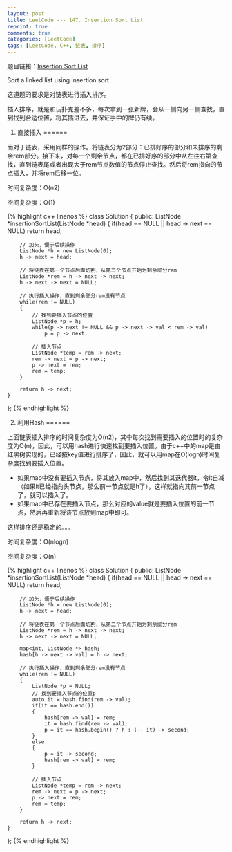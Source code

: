 ```yaml
---
layout: post
title: LeetCode --- 147. Insertion Sort List
reprint: true
comments: true
categories: [LeetCode]
tags: [LeetCode, C++, 链表, 排序]
---
```



题目链接：[Insertion Sort List](https://oj.leetcode.com/problems/insertion-sort-list/ ) 

Sort a linked list using insertion sort. 

这道题的要求是对链表进行插入排序。

插入排序，就是和玩扑克差不多，每次拿到一张新牌，会从一侧向另一侧查找，直到找到合适位置，将其插进去，并保证手中的牌仍有续。

1. 直接插入
======

而对于链表，采用同样的操作。将链表分为2部分：已排好序的部分和未排序的剩余rem部分。接下来，对每一个剩余节点，都在已排好序的部分中从左往右第查找，直到链表尾或者出现大于rem节点数值的节点停止查找。然后将rem指向的节点插入，并将rem后移一位。

时间复杂度：O(n2)

空间复杂度：O(1)

{% highlight c++ linenos %}
class Solution
{
public:
    ListNode *insertionSortList(ListNode *head)
    {
        if(head == NULL || head -> next == NULL)
            return head;
        
        // 加头，便于后续操作
        ListNode *h = new ListNode(0);
        h -> next = head;
        
        // 将链表在第一个节点后面切割，从第二个节点开始为剩余部分rem
        ListNode *rem = h -> next -> next;
        h -> next -> next = NULL;
        
        // 执行插入操作，直到剩余部分rem没有节点
        while(rem != NULL)
        {
            // 找到要插入节点的位置
            ListNode *p = h;
            while(p -> next != NULL && p -> next -> val < rem -> val)
                p = p -> next;
            
            // 插入节点
            ListNode *temp = rem -> next;
            rem -> next = p -> next;
            p -> next = rem;
            rem = temp;
        }
        
        return h -> next;
    }
};
{% endhighlight %}

2. 利用Hash
======

上面链表插入排序的时间复杂度为O(n2)，其中每次找到需要插入的位置时的复杂度为O(n)，因此，可以用hash进行快速找到要插入位置。由于c++中的map是由红黑树实现的，已经按key值进行排序了，因此，就可以用map在O(logn)时间复杂度找到要插入位置。

* 如果map中没有要插入节点，将其放入map中，然后找到其迭代器it，令it自减（如果it已经指向头节点，那么前一节点就是h了），这样就指向其前一节点了，就可以插入了。
* 如果map中已存在要插入节点，那么对应的value就是要插入位置的前一节点，然后再重新将该节点放到map中即可。

这样排序还是稳定的。。。

时间复杂度：O(nlogn)

空间复杂度：O(n)

{% highlight c++ linenos %}
class Solution
{
public:
    ListNode *insertionSortList(ListNode *head)
    {
        if(head == NULL || head -> next == NULL)
            return head;
        
        // 加头，便于后续操作
        ListNode *h = new ListNode(0);
        h -> next = head;
        
        // 将链表在第一个节点后面切割，从第二个节点开始为剩余部分rem
        ListNode *rem = h -> next -> next;
        h -> next -> next = NULL;
        
        map<int, ListNode *> hash;
        hash[h -> next -> val] = h -> next;
        
        // 执行插入操作，直到剩余部分rem没有节点
        while(rem != NULL)
        {
            ListNode *p = NULL;
            // 找到要插入节点的位置p
            auto it = hash.find(rem -> val);
            if(it == hash.end())
            {
                hash[rem -> val] = rem;
                it = hash.find(rem -> val);
                p = it == hash.begin() ? h : (-- it) -> second;
            }
            else
            {
                p = it -> second;
                hash[rem -> val] = rem;
            }
            
            // 插入节点
            ListNode *temp = rem -> next;
            rem -> next = p -> next;
            p -> next = rem;
            rem = temp;
        }
        
        return h -> next;
    }
};
{% endhighlight %}
